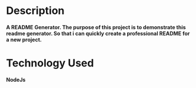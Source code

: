 # Description

#### A README Generator. The purpose of this project is to demonstrate this readme generator. So that i can quickly create a professional README for a new project.

# Technology Used

#### NodeJs
